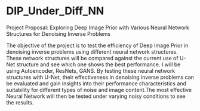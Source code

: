 # DIP_Under_Diff_NN

Project Proposal: Exploring Deep Image Prior with Various Neural Network Structures for Denoising Inverse Problems

The objective of the project is to test the efficiency of Deep Image Prior in denoising inverse problems using 
different neural network structures. These network structures will be compared against the current use of U-Net 
structure and see which one shows the best performance. I will be using Autoencoder, ResNets, GANS. By testing 
these neural network structures with U-Net, their effectiveness in denoising inverse problems can be evaluated 
and gain insights into their performance characteristics and suitability for different types of noise and image 
content.The most effective Neural Network will then be tested under varying noisy conditions to see the results.
